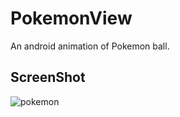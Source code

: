 # PokemonView 

An android animation of Pokemon ball.

## ScreenShot

![pokemon](https://github.com/super-mario123/Pokemon/blob/master/screenshots/pokemon.gif?raw=true)